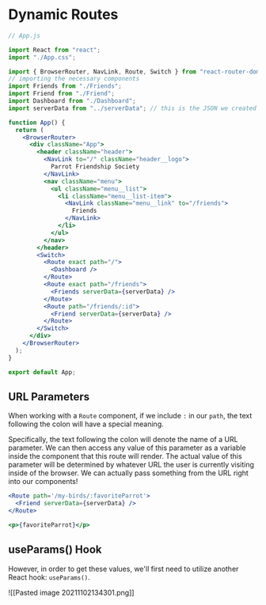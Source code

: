 # Dynamic Routes

```jsx
// App.js

import React from "react";
import "./App.css";

import { BrowserRouter, NavLink, Route, Switch } from "react-router-dom";
// importing the necessary components
import Friends from "./Friends";
import Friend from "./Friend";
import Dashboard from "./Dashboard";
import serverData from "../serverData"; // this is the JSON we created before

function App() {
  return (
    <BrowserRouter>
      <div className="App">
        <header className="header">
          <NavLink to="/" className="header__logo">
            Parrot Friendship Society
          </NavLink>
          <nav className="menu">
            <ul className="menu__list">
              <li className="menu__list-item">
                <NavLink className="menu__link" to="/friends">
                  Friends
                </NavLink>
              </li>
            </ul>
          </nav>
        </header>
        <Switch>
          <Route exact path="/">
            <Dashboard />
          </Route>
          <Route exact path="/friends">
            <Friends serverData={serverData} />
          </Route>
          <Route path="/friends/:id">
            <Friend serverData={serverData} />
          </Route>
        </Switch>
      </div>
    </BrowserRouter>
  );
}

export default App;
```

## URL Parameters

When working with a `Route` component, if we include `:` in our `path`, the text following the colon will have a special meaning.

Specifically, the text following the colon will denote the name of a URL parameter. We can then access any value of this parameter as a variable inside the component that this route will render. The actual value of this parameter will be determined by whatever URL the user is currently visiting inside of the browser.
We can actually pass something from the URL right into our components!

```jsx
<Route path='/my-birds/:favoriteParrot'>
  <Friend serverData={serverData} />
</Route>

<p>{favoriteParrot}</p>
```

## useParams() Hook

However, in order to get these values, we'll first need to utilize another React hook: `useParams()`.

![[Pasted image 20211102134301.png]]


